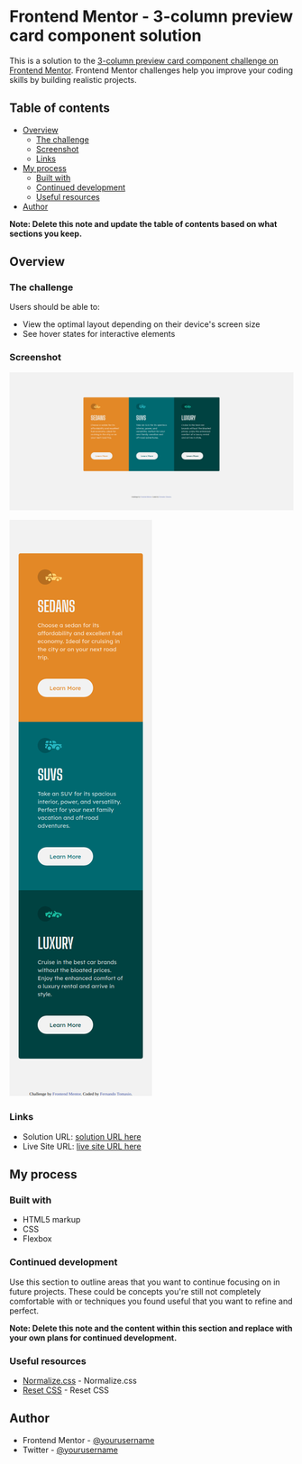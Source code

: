 # Frontend Mentor - 3-column preview card component solution

This is a solution to the [3-column preview card component challenge on Frontend Mentor](https://www.frontendmentor.io/challenges/3column-preview-card-component-pH92eAR2-). Frontend Mentor challenges help you improve your coding skills by building realistic projects. 

## Table of contents

- [Overview](#overview)
  - [The challenge](#the-challenge)
  - [Screenshot](#screenshot)
  - [Links](#links)
- [My process](#my-process)
  - [Built with](#built-with)
  - [Continued development](#continued-development)
  - [Useful resources](#useful-resources)
- [Author](#author)

**Note: Delete this note and update the table of contents based on what sections you keep.**

## Overview

### The challenge

Users should be able to:

- View the optimal layout depending on their device's screen size
- See hover states for interactive elements

### Screenshot

![](./screenshot-1.png)

![](./screenshot-2.png)

### Links

- Solution URL: [solution URL here](https://your-solution-url.com)
- Live Site URL: [live site URL here](https://fernandotomasio.github.io/3-column-preview-card-component-challenge-on-Frontend-Mentor/)

## My process

### Built with

- HTML5 markup
- CSS
- Flexbox


### Continued development

Use this section to outline areas that you want to continue focusing on in future projects. These could be concepts you're still not completely comfortable with or techniques you found useful that you want to refine and perfect.

**Note: Delete this note and the content within this section and replace with your own plans for continued development.**

### Useful resources

- [Normalize.css](https://necolas.github.io/normalize.css/) - Normalize.css
- [Reset CSS](https://meyerweb.com/eric/tools/css/reset/) - Reset CSS


## Author

- Frontend Mentor - [@yourusername](https://www.frontendmentor.io/profile/fernandotomasio)
- Twitter - [@yourusername](https://twitter.com/fernandotomasio)
